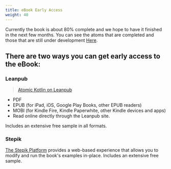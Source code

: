 ```yaml
---
title: eBook Early Access
weight: 40
---
```


Currently the book is about 80% complete and we hope to have it finished
in the next few months. You can see the atoms that are completed and those
that are still under development [Here](https://www.atomickotlin.com/sample/).

## There are two ways you can get early access to the eBook:

### Leanpub

> [Atomic Kotlin on Leanpub](https://leanpub.com/AtomicKotlin)

- PDF
- EPUB (for iPad, iOS, Google Play Books, other EPUB readers)
- MOBI (for Kindle Fire, Kindle Paperwhite, other Kindle devices and apps)
- Read online directly through the Leanpub site.

Includes an extensive free sample in all formats.

### Stepik

[The Stepik Platform](https://stepik.org/course/15001) provides a web-based
experience that allows you to modify and run the book's examples in-place.
Includes an extensive free sample.
